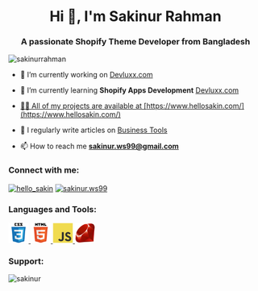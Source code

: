 <h1 align="center">Hi 👋, I'm Sakinur Rahman</h1>
<h3 align="center">A passionate Shopify Theme Developer from Bangladesh</h3>

<p align="left"> <img src="https://komarev.com/ghpvc/?username=sakinurrahman&label=Profile%20views&color=0e75b6&style=flat" alt="sakinurrahman" /> </p>

- 🔭 I’m currently working on [Devluxx.com](https://www.devluxx.com/)

- 🌱 I’m currently learning **Shopify Apps Development**
<a href="https://www.devluxx.com/" rel="dofollow"> Devluxx.com </div>
- 👨‍💻 All of my projects are available at [https://www.hellosakin.com/](https://www.hellosakin.com/)

- 📝 I regularly write articles on [Business Tools](https://www.devluxx.com/blogs/business-tools/clickfunnels-vs-shopify)

- 📫 How to reach me **sakinur.ws99@gmail.com**

<h3 align="left">Connect with me:</h3>
<p align="left">
<a href="https://twitter.com/hello_sakin" target="blank"><img align="center" src="https://www.devluxx.com/cdn/shop/files/x-social-media-logo-icon_1600x.webp" alt="hello_sakin" height="30" width="40" /></a>
<a href="https://fb.com/sakinur.ws99" target="blank"><img align="center" src="https://raw.githubusercontent.com/rahuldkjain/github-profile-readme-generator/master/src/images/icons/Social/facebook.svg" alt="sakinur.ws99" height="30" width="40" /></a>
</p>

<h3 align="left">Languages and Tools:</h3>
<p align="left"> <a href="https://www.w3schools.com/css/" target="_blank" rel="noreferrer"> <img src="https://raw.githubusercontent.com/devicons/devicon/master/icons/css3/css3-original-wordmark.svg" alt="css3" width="40" height="40"/> </a> <a href="https://www.w3.org/html/" target="_blank" rel="noreferrer"> <img src="https://raw.githubusercontent.com/devicons/devicon/master/icons/html5/html5-original-wordmark.svg" alt="html5" width="40" height="40"/> </a> <a href="https://developer.mozilla.org/en-US/docs/Web/JavaScript" target="_blank" rel="noreferrer"> <img src="https://raw.githubusercontent.com/devicons/devicon/master/icons/javascript/javascript-original.svg" alt="javascript" width="40" height="40"/> </a> <a href="https://www.ruby-lang.org/en/" target="_blank" rel="noreferrer"> <img src="https://raw.githubusercontent.com/devicons/devicon/master/icons/ruby/ruby-original.svg" alt="ruby" width="40" height="40"/> </a> </p>

<h3 align="left">Support:</h3>
<p><a href="https://www.buymeacoffee.com/sakinur"> <img align="left" src="https://cdn.buymeacoffee.com/buttons/v2/default-yellow.png" height="50" width="210" alt="sakinur" /></a></p><br><br>

